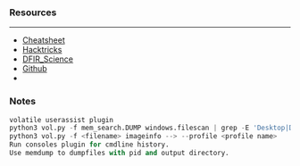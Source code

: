 ### Resources

---

- [Cheatsheet](https://blog.onfvp.com/post/volatility-cheatsheet/)  
- [Hacktricks](https://book.hacktricks.xyz/generic-methodologies-and-resources/basic-forensic-methodology/windows-forensics/windows-processes)
- [DFIR_Science](https://dfir.science/2022/02/Introduction-to-Memory-Forensics-with-Volatility-3)
- [Github](https://github.com/mzfr/notes/blob/master/ctf/forensics.md)
- 

### Notes 

```py
volatile userassist plugin
python3 vol.py -f mem_search.DUMP windows.filescan | grep -E 'Desktop|Downloads|Documents'
python3 vol.py -f <filename> imageinfo --> --profile <profile name>
Run consoles plugin for cmdline history.
Use memdump to dumpfiles with pid and output directory.
